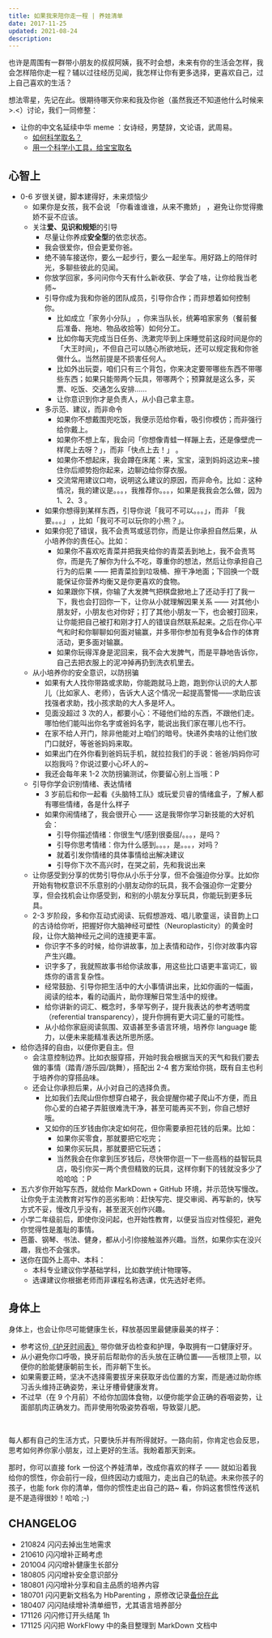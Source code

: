 ```yaml
---
title: 如果我来陪你走一程 | 养娃清单
date: 2017-11-25
updated: 2021-08-24
description: 
---
```



也许是周围有一群带小朋友的叔叔阿姨，我不时会想，未来有你的生活会怎样，我会怎样陪你走一程？辅以过往经历见闻，我怎样让你有更多选择，更喜欢自己，过上自己喜欢的生活？

想法零星，先记在此。很期待哪天你来和我及你爸（虽然我还不知道他什么时候来 >.<）讨论，我们一同修整：



- 让你的中文名延续中华 meme ：女诗经，男楚辞，文论语，武周易。
  - [如何科学取名？](http://note.openmindclub.com/science/YZP-name.html)
  - [用一个科学小工具，给宝宝取名](http://mp.weixin.qq.com/s/z3kX4CHjpFJy6fqFnCpQGg)

## 心智上

- 0-6 岁很关键，脚本建得好，未来烦恼少
	- 如果你是女孩，我不会说 「你看谁谁谁，从来不撒娇」 ，避免让你觉得撒娇不妥不应该。
	- 关注**爱、见识和规矩**的引导
		- 尽量让你养成**安全型**的依恋状态。
    	- 我会很爱你，但会更爱你爸。
    	- 绝不骑车接送你，要么一起步行，要么一起坐车。用好路上的陪伴时光，多聊些彼此的见闻。
		- 你放学回家，多问问你今天有什么新收获、学会了啥，让你给我当老师~
    	- 引导你成为我和你爸的团队成员，引导你合作；而非想着如何控制你。
    		- 比如成立「家务小分队」 ，你来当队长，统筹咱家家务（餐前餐后准备、拖地、物品收拾等）如何分工。
    		- 比如你每天完成当日任务、洗漱完毕到上床睡觉前这段时间是你的「大王时间」，不但自己可以随心所欲地玩，还可以规定我和你爸做什么。当然前提是不损害任何人。
    		- 比如外出玩耍，咱们只有三个背包，你来决定要带哪些东西不带哪些东西；如果只能带两个玩具，带哪两个；预算就是这么多，买票、吃饭、交通怎么安排……
    		- 让你意识到你才是负责人，从小自己拿主意。
		- 多示范、建议，而非命令
    		- 如果你不想戴围兜吃饭，我便示范给你看，吸引你模仿；而非强行给你戴上。
    		- 如果你不想上车，我会问「你想像青蛙一样蹦上去，还是像壁虎一样爬上去呀？」，而非「快点上去！」 。
    		- 如果你不想起床，我会蹲在床尾：来，宝宝，滚到妈妈这边来~接住你后顺势抱你起来，边聊边给你穿衣服。
    		- 交流常用建议口吻，说明这么建议的原因，而非命令。比如：这种情况，我的建议是。。。，我推荐你。。。，如果是我我会怎么做，因为 1、2、3 。
		- 如果你想得到某样东西，引导你说「我可不可以。。。」，而非 「我要。。。」 ，比如「我可不可以玩你的小熊？」。
    	- 如果你犯了错误，我不会责骂或惩罚你，而是让你承担自然后果，从小培养你的责任心。比如：
    		- 如果你不喜欢吃青菜并把我夹给你的青菜丢到地上，我不会责骂你，而是先了解你为什么不吃，尊重你的想法，然后让你承担自己行为的后果 —— 把青菜捡到垃圾桶、擦干净地面；下回换一个既能保证你营养均衡又是你更喜欢的食物。
    		- 如果跟你下棋，你输了大发脾气把棋盘掀地上了还动手打了我一下，我也会打回你一下，让你从小就理解因果关系 —— 对其他小朋友好，小朋友也对你好；打了其他小朋友一下，也会被打回来，让你能把自己被打和刚才打人的错误自然联系起来。之后在你心平气和时和你聊聊如何面对输赢，并多带你参加有竞争&合作的体育活动，更多面对输赢。
    		- 如果你玩得浑身是泥回来，我不会大发脾气，而是平静地告诉你，自己去把衣服上的泥冲掉再扔到洗衣机里去。
    - 从小培养你的安全意识，以防拐骗
        - 如果有大人找你带路或求助，你能跑就马上跑，跑到你认识的大人那儿（比如家人、老师），告诉大人这个情况一起提高警惕——求助应该找强者求助，找小孩求助的大人多是坏人。
        - 见面没超过 3 次的人，都要小心：不碰他们给的东西，不跟他们走。哪怕他们能叫出你名字或爸妈名字，能说出我们家在哪儿也不行。
        - 在家不给人开门，除非他能对上咱们的暗号。快递外卖啥的让他们放门口就好，等爸爸妈妈来取。
        - 如果出门在外你看到爸妈玩手机，就拉拉我们的手说：爸爸/妈妈你可以抱我吗？你说过要小心坏人的~
        - 我还会每年来 1-2 次防拐骗测试，你要留心别上当哦：P
	- 引导你学会识别情绪、表达情绪
		- 3 岁前后和你一起看《头脑特工队》或玩爱贝睿的情绪盒子，了解人都有哪些情绪，各是什么样子
		- 如果你闹情绪了，我会很开心 —— 这是我带你学习新技能的大好机会：
			- 引导你描述情绪：你很生气/感到很委屈/。。。，是吗？
			- 引导你思考情绪：你为什么感到。。。，是。。。，对吗？
			- 就着引发你情绪的具体事情给出解决建议
			- 引导你下次不高兴时，在哭之前，先和我说出来
	- 让你感受到分享的优势引导你从小乐于分享，但不会强迫你分享。比如你开始有物权意识不乐意别的小朋友动你的玩具，我不会强迫你一定要分享，但会找机会让你感受到，和别的小朋友分享玩具，你能玩到更多玩具。
	- 2-3 岁阶段，多和你互动式阅读、玩假想游戏、唱儿歌童谣，读音韵上口的古诗给你听，把握好你大脑神经可塑性（Neuroplasticity）的黄金时段，让你大脑神经元之间的连接更丰富。
		- 你识字不多的时候，给你讲故事，加上表情和动作，引你对故事内容产生兴趣。
		- 识字多了，我就照故事书给你读故事，用这些比口语更丰富词汇，锻炼你的语言复杂性。
		- 经常鼓励、引导你把生活中的大小事情讲出来，比如你画的一幅画，阅读的绘本，看的动画片，助你理解日常生活中的规律。
		- 给你讲新的词汇、概念时，多举写例子，提升我表达的参考透明度（referential transparency），提升你拥有更大词汇量的可能性。
		- 从小给你家庭阅读氛围、双语甚至多语言环境，培养你 language 能力，以便未来能精准表达所思所感。
- 给你选择的自由，以便你更自主。但
    - 会注意控制边界。比如衣服穿搭，开始时我会根据当天的天气和我们要去做的事情（踏青/游乐园/跳舞），搭配出 2-4 套方案给你挑，既有自主也利于培养你的穿搭品味。
    - 还会让你承担后果，从小对自己的选择负责。
        - 比如我们去爬山但你想穿白裙子，我会提醒你裙子爬山不方便，而且你心爱的白裙子弄脏很难洗干净，甚至可能再买不到，你自己想好哦。
        - 又如你的压岁钱由你决定如何花，但你需要承担花钱的后果。比如：
            - 如果你买零食，那就要把它吃完；
            - 如果你买玩具，那就要把它玩透；
            - 当然我会在你拿到压岁钱后，尽快带你逛一下一些高档的益智玩具店，吸引你买一两个贵但精致的玩具，这样你剩下的钱就没多少了哈哈哈 ：P
- 五六岁你开始写东西，就给你 MarkDown + GitHub 环境，并示范快写慢改。让你免于主流教育对写作的恶劣影响：赶快写完、提交审阅、再写新的，快写方式不妥，慢改几乎没有，甚至泯灭创作兴趣。
- 小学二年级前后，即使你没问起，也开始性教育，以便妥当应对性侵犯，避免你觉得性是羞耻的事情。
- 芭蕾、钢琴、书法、健身，都从小引你接触滋养兴趣。当然，如果你实在没兴趣，我也不会强求。
- 送你在国外上高中、本科：
	- 本科专业建议你学基础学科，比如数学统计物理等。
	- 选课建议你根据老师而非课程名称选课，优先选好老师。

## 身体上

身体上，也会让你尽可能健康生长，释放基因里最健康最美的样子：

- 参考这份[《护牙时间表》](http://ishanshan.zoomquiet.top/clipping/hbteethcare.jpg) 带你做牙齿检查和护理，争取拥有一口健康好牙。
- 从小避免你口呼吸，换牙前后帮助你的舌头放在正确位置——舌根顶上颚，以便你的脸能健康朝前生长，而非朝下生长。
- 如果需要正畸，坚决不选择需要拔牙来获取牙齿位置的方案，而是通过助你练习舌头维持正确姿势，来让牙槽骨健康发育。
- 不过早（在 9 个月前）不给你加固体食物，以便你能学会正确的吞咽姿势，让面部肌肉正确发力。而非使用吮吸姿势吞咽，导致婴儿肥。


<br>

每人都有自己的生活方式，只要快乐并有所得就好。一路向前，你肯定也会反思，思考如何养你家小朋友，过上更好的生活。我盼着那天到来。

那时，你可以直接 fork 一份这个养娃清单，改成你喜欢的样子 —— 就如沿着我给你的惯性，你会前行一段，但终因动力或阻力，走出自己的轨迹。未来你孩子的孩子，也能 fork 你的清单，借你的惯性走出自己的路~ 看，你妈这套惯性传送机是不是造得很妙！哈哈 ;-)


## CHANGELOG

- 210824 闪闪去掉出生地需求
- 210610 闪闪增补正畸考虑
- 201004 闪闪增补健康生长部分
- 180805 闪闪增补安全意识部分
- 180801 闪闪增补分享和自主品质的培养内容
- 180701 闪闪更新文档名为 HbParenting ，原修改记录[备份在此](https://github.com/ishanshan/ForFamily/commits/master/HbBreeding)
- 180407 闪闪陆续增补清单细节，尤其语言培养部分
- 171126 闪闪修订开头结尾 1h
- 171125 闪闪把 WorkFlowy 中的条目整理到 MarkDown 文档中

